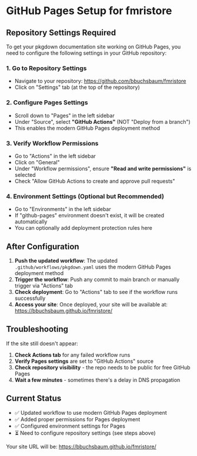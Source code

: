 # GitHub Pages Setup for fmristore

## Repository Settings Required

To get your pkgdown documentation site working on GitHub Pages, you need to configure the following settings in your GitHub repository:

### 1. Go to Repository Settings
- Navigate to your repository: https://github.com/bbuchsbaum/fmristore
- Click on "Settings" tab (at the top of the repository)

### 2. Configure Pages Settings
- Scroll down to "Pages" in the left sidebar
- Under "Source", select **"GitHub Actions"** (NOT "Deploy from a branch")
- This enables the modern GitHub Pages deployment method

### 3. Verify Workflow Permissions
- Go to "Actions" in the left sidebar
- Click on "General"
- Under "Workflow permissions", ensure **"Read and write permissions"** is selected
- Check "Allow GitHub Actions to create and approve pull requests"

### 4. Environment Settings (Optional but Recommended)
- Go to "Environments" in the left sidebar
- If "github-pages" environment doesn't exist, it will be created automatically
- You can optionally add deployment protection rules here

## After Configuration

1. **Push the updated workflow**: The updated `.github/workflows/pkgdown.yaml` uses the modern GitHub Pages deployment method
2. **Trigger the workflow**: Push any commit to main branch or manually trigger via "Actions" tab
3. **Check deployment**: Go to "Actions" tab to see if the workflow runs successfully
4. **Access your site**: Once deployed, your site will be available at: https://bbuchsbaum.github.io/fmristore/

## Troubleshooting

If the site still doesn't appear:

1. **Check Actions tab** for any failed workflow runs
2. **Verify Pages settings** are set to "GitHub Actions" source
3. **Check repository visibility** - the repo needs to be public for free GitHub Pages
4. **Wait a few minutes** - sometimes there's a delay in DNS propagation

## Current Status

- ✅ Updated workflow to use modern GitHub Pages deployment
- ✅ Added proper permissions for Pages deployment  
- ✅ Configured environment settings for Pages
- ⏳ Need to configure repository settings (see steps above)

Your site URL will be: https://bbuchsbaum.github.io/fmristore/ 